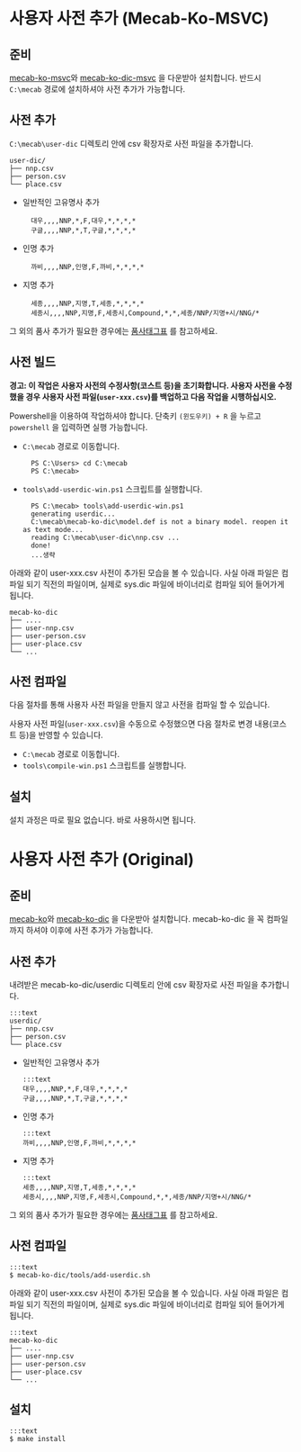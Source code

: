 # 사용자 사전 추가 (Mecab-Ko-MSVC)

## 준비
[mecab-ko-msvc](https://github.com/Pusnow/mecab-ko-msvco)와 [mecab-ko-dic-msvc](https://github.com/Pusnow/mecab-ko-dic-msvc) 을 다운받아 설치합니다. 
반드시 `C:\mecab` 경로에 설치하셔야 사전 추가가 가능합니다.

## 사전 추가
`C:\mecab\user-dic` 디렉토리 안에 csv 확장자로 사전 파일을 추가합니다.


    user-dic/
    ├── nnp.csv
    ├── person.csv
    └── place.csv

* 일반적인 고유명사 추가
    
        대우,,,,NNP,*,F,대우,*,*,*,*
        구글,,,,NNP,*,T,구글,*,*,*,*

* 인명 추가

        까비,,,,NNP,인명,F,까비,*,*,*,*

* 지명 추가

        세종,,,,NNP,지명,T,세종,*,*,*,*
        세종시,,,,NNP,지명,F,세종시,Compound,*,*,세종/NNP/지명+시/NNG/*

그 외의 품사 추가가 필요한 경우에는 [품사태그표](https://docs.google.com/spreadsheet/ccc?key=0ApcJghR6UMXxdEdURGY2YzIwb3dSZ290RFpSaUkzZ0E&usp=sharing#gid=4) 를 참고하세요.

## 사전 빌드

**경고: 이 작업은 사용자 사전의 수정사항(코스트 등)을 초기화합니다. 사용자 사전을 수정했을 경우 사용자 사전 파일(`user-xxx.csv`)를 백업하고 다음 작업을 시행하십시오.**

Powershell을 이용하여 작업하셔야 합니다. 단축키 `(윈도우키) + R` 을 누르고 `powershell` 을 입력하면 실행 가능합니다.

* `C:\mecab` 경로로 이동합니다.

        PS C:\Users> cd C:\mecab
        PS C:\mecab>
* `tools\add-userdic-win.ps1` 스크립트를 실행합니다.

        PS C:\mecab> tools\add-userdic-win.ps1
        generating userdic...
        C:\mecab\mecab-ko-dic\model.def is not a binary model. reopen it as text mode...
        reading C:\mecab\user-dic\nnp.csv ...
        done!
        ...생략

    
아래와 같이 user-xxx.csv 사전이 추가된 모습을 볼 수 있습니다. 사실 아래 파일은 컴파일 되기 직전의 파일이며, 실제로 sys.dic 파일에 바이너리로 컴파일 되어 들어가게 됩니다.

    mecab-ko-dic
    ├── ....
    ├── user-nnp.csv
    ├── user-person.csv
    ├── user-place.csv
    └── ...

## 사전 컴파일

다음 절차를 통해 사용자 사전 파일을 만들지 않고 사전을 컴파일 할 수 있습니다.

사용자 사전 파일(`user-xxx.csv`)을 수동으로 수정했으면 다음 절차로 변경 내용(코스트 등)을 반영할 수 있습니다.

* `C:\mecab` 경로로 이동합니다.
* `tools\compile-win.ps1` 스크립트를 실행합니다.



## 설치
설치 과정은 따로 필요 없습니다. 바로 사용하시면 됩니다.


# 사용자 사전 추가 (Original)

## 준비
[mecab-ko](https://bitbucket.org/eunjeon/mecab-ko)와 [mecab-ko-dic](https://bitbucket.org/eunjeon/mecab-ko-dic) 을 다운받아 설치합니다. mecab-ko-dic 을 꼭 컴파일까지 하셔야 이후에 사전 추가가 가능합니다.

## 사전 추가
내려받은 mecab-ko-dic/userdic 디렉토리 안에 csv 확장자로 사전 파일을 추가합니다.

    :::text
    userdic/
    ├── nnp.csv
    ├── person.csv
    └── place.csv


  * 일반적인 고유명사 추가
    
        :::text
        대우,,,,NNP,*,F,대우,*,*,*,*
        구글,,,,NNP,*,T,구글,*,*,*,*

  * 인명 추가

        :::text
        까비,,,,NNP,인명,F,까비,*,*,*,*
    
  * 지명 추가

        :::text
        세종,,,,NNP,지명,T,세종,*,*,*,*
        세종시,,,,NNP,지명,F,세종시,Compound,*,*,세종/NNP/지명+시/NNG/*

그 외의 품사 추가가 필요한 경우에는 [품사태그표](https://docs.google.com/spreadsheet/ccc?key=0ApcJghR6UMXxdEdURGY2YzIwb3dSZ290RFpSaUkzZ0E&usp=sharing#gid=4) 를 참고하세요.

 
## 사전 컴파일
    :::text
    $ mecab-ko-dic/tools/add-userdic.sh

아래와 같이 user-xxx.csv 사전이 추가된 모습을 볼 수 있습니다. 사실 아래 파일은 컴파일 되기 직전의 파일이며, 실제로 sys.dic 파일에 바이너리로 컴파일 되어 들어가게 됩니다.

    :::text
    mecab-ko-dic
    ├── ....
    ├── user-nnp.csv
    ├── user-person.csv
    ├── user-place.csv
    └── ...

## 설치
    :::text
    $ make install

